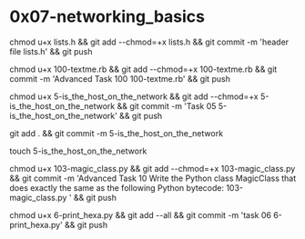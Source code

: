 # 0x07-networking_basics


chmod u+x lists.h && git add --chmod=+x lists.h && git commit -m 'header file lists.h' && git push



chmod u+x 100-textme.rb && git add --chmod=+x 100-textme.rb && git commit -m 'Advanced Task 100 100-textme.rb' && git push

chmod u+x 5-is_the_host_on_the_network && git add --chmod=+x 5-is_the_host_on_the_network && git commit -m 'Task 05 5-is_the_host_on_the_network' && git push

git add . && git commit -m 5-is_the_host_on_the_network

touch 5-is_the_host_on_the_network

chmod u+x 103-magic_class.py  && git add --chmod=+x 103-magic_class.py  && git commit -m 'Advanced Task 10 Write the Python class MagicClass that does exactly the same as the following Python bytecode: 103-magic_class.py ' && git push

chmod u+x 6-print_hexa.py && git add --all && git commit -m 'task 06 6-print_hexa.py' && git push